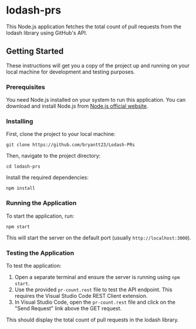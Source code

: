 # lodash-prs

This Node.js application fetches the total count of pull requests from the lodash library using GitHub's API.

## Getting Started

These instructions will get you a copy of the project up and running on your local machine for development and testing purposes.

### Prerequisites

You need Node.js installed on your system to run this application. You can download and install Node.js from [Node.js official website](https://nodejs.org/).

### Installing

First, clone the project to your local machine:

```git clone https://github.com/bryantt23/Lodash-PRs```

Then, navigate to the project directory:

```cd lodash-prs```

Install the required dependencies:

```npm install```

### Running the Application

To start the application, run:

```npm start```

This will start the server on the default port (usually `http://localhost:3000`).

### Testing the Application

To test the application:

1. Open a separate terminal and ensure the server is running using `npm start`.
2. Use the provided `pr-count.rest` file to test the API endpoint. This requires the Visual Studio Code REST Client extension.
3. In Visual Studio Code, open the `pr-count.rest` file and click on the "Send Request" link above the GET request.

This should display the total count of pull requests in the lodash library.

